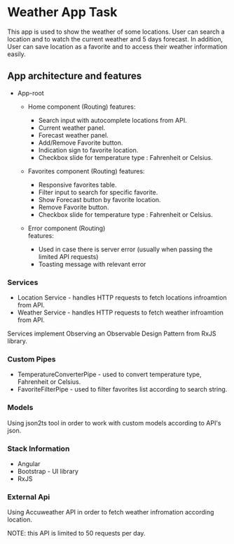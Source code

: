 # Weather App Task

This app is used to show the weather of some locations.
User can search a location and to watch the current weather and 5 days forecast.
In addition, User can save location as a favorite and to access their weather information easily. 


## App architecture and features

- App-root

  - Home component (Routing)
    features:
    * Search input with autocomplete locations from API.
    * Current weather panel.
    * Forecast weather panel.
    * Add/Remove Favorite button.
    * Indication sign to favorite location.
    * Checkbox slide for temperature type : Fahrenheit or Celsius.
    
  - Favorites component (Routing)
    features:
    * Responsive favorites table.
    * Filter input to search for specific favorite.
    * Show Forecast button by favorite location.
    * Remove Favorite button.
    * Checkbox slide for temperature type : Fahrenheit or Celsius.
  
  - Error component (Routing)  
     features:
    * Used in case there is server error (usually when passing the limited API requests)
    * Toasting message with relevant error
      
### Services

* Location Service - handles HTTP requests to fetch locations infroamtion from API.
* Weather Service - handles HTTP requests to fetch weather infroamtion from API.

Services implement Observing an Observable Design Pattern from RxJS library. 

### Custom Pipes

* TemperatureConverterPipe - used to convert temperature type, Fahrenheit or Celsius.
* FavoriteFilterPipe - used to filter favorites list according to search string.

### Models
 
 Using json2ts tool in order to work with custom models according to API's json. 

### Stack Information

* Angular 
* Bootstrap - UI library 
* RxJS

### External Api

Using Accuweather API in order to fetch weather infromation according location.

NOTE: this API is limited to 50 requests per day.
